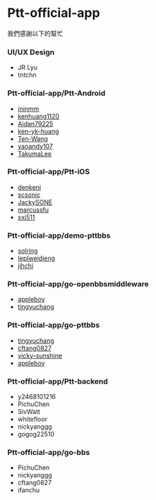 # Ptt-official-app

我們感謝以下的幫忙

### UI/UX Design

* JR Lyu
* tntchn

### Ptt-official-app/Ptt-Android

* [ininmm](https://github.com/ininmm)
* [kenhuang1120](https://github.com/kenhuang1120)
* [Aidan79225](https://github.com/Aidan79225)
* [ken-yk-huang](https://github.com/ken-yk-huang)
* [Ten-Wang](https://github.com/Ten-Wang)
* [yaoandy107](https://github.com/yaoandy107)
* [TakumaLee](https://github.com/TakumaLee)

### Ptt-official-app/Ptt-iOS

* [denkeni](https://github.com/denkeni)
* [scsonic](https://github.com/scsonic)
* [JackySONE](https://github.com/JackySONE)
* [marcussfu](https://github.com/marcussfu)
* [xxi511](https://github.com/xxi511)

### Ptt-official-app/demo-pttbbs

* [solring](https://github.com/solring)
* [IepIweidieng](https://github.com/IepIweidieng)
* [jihchi](https://github.com/jihchi)

### Ptt-official-app/go-openbbsmiddleware

* [appleboy](https://github.com/appleboy)
* [tingyuchang](https://github.com/tingyuchang)

### Ptt-official-app/go-pttbbs

* [tingyuchang](https://github.com/tingyuchang)
* [cftang0827](https://github.com/cftang0827)
* [vicky-sunshine](https://github.com/vicky-sunshine)
* [appleboy](https://github.com/appleboy)

### Ptt-official-app/Ptt-backend

* y2468101216
* PichuChen
* SivWatt
* whitefloor
* nickyanggg
* gogog22510

### Ptt-official-app/go-bbs

* PichuChen
* nickyanggg
* cftang0827
* ifanchu
